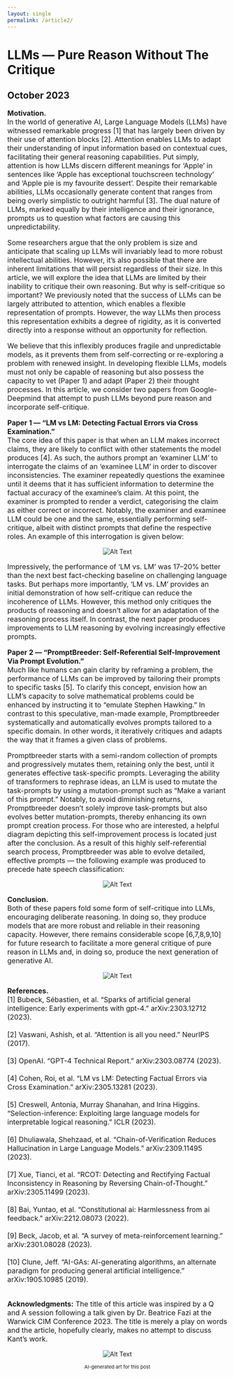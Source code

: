 ```yaml
---
layout: single
permalink: /article2/
---
```

<h1>LLMs — Pure Reason Without The Critique</h1>
<h2>October 2023</h2>
<p style="font-size: 16px;"><b>Motivation.</b><br>
In the world of generative AI, Large Language Models (LLMs) have witnessed remarkable progress [1] that has largely been driven by their use of attention blocks [2]. Attention enables LLMs to adapt their understanding of input information based on contextual cues, facilitating their general reasoning capabilities. Put simply, attention is how LLMs discern different meanings for ‘Apple’ in sentences like ‘Apple has exceptional touchscreen technology’ and ‘Apple pie is my favourite dessert’. Despite their remarkable abilities, LLMs occasionally generate content that ranges from being overly simplistic to outright harmful [3]. The dual nature of LLMs, marked equally by their intelligence and their ignorance, prompts us to question what factors are causing this unpredictability. <br>

<p style="font-size: 16px;">Some researchers argue that the only problem is size and anticipate that scaling up LLMs will invariably lead to more robust intellectual abilities. However, it’s also possible that there are inherent limitations that will persist regardless of their size. In this article, we will explore the idea that LLMs are limited by their inability to critique their own reasoning. But why is self-critique so important? We previously noted that the success of LLMs can be largely attributed to attention, which enables a flexible representation of prompts. However, the way LLMs then process this representation exhibits a degree of rigidity, as it is converted directly into a response without an opportunity for reflection. <br>

<p style="font-size: 16px;">We believe that this inflexibly produces fragile and unpredictable models, as it prevents them from self-correcting or re-exploring a problem with renewed insight. In developing flexible LLMs, models must not only be capable of reasoning but also possess the capacity to vet (Paper 1) and adapt (Paper 2) their thought processes. In this article, we consider two papers from Google-Deepmind that attempt to push LLMs beyond pure reason and incorporate self-critique.

<p style="font-size: 16px;"><b>Paper 1 — “LM vs LM: Detecting Factual Errors via Cross Examination.”</b><br>
The core idea of this paper is that when an LLM makes incorrect claims, they are likely to conflict with other statements the model produces [4]. As such, the authors prompt an ‘examiner LLM’ to interrogate the claims of an ‘examinee LLM’ in order to discover inconsistencies. The examiner repeatedly questions the examinee until it deems that it has sufficient information to determine the factual accuracy of the examinee’s claim. At this point, the examiner is prompted to render a verdict, categorising the claim as either correct or incorrect. Notably, the examiner and examinee LLM could be one and the same, essentially performing self-critique, albeit with distinct prompts that define the respective roles. An example of this interrogation is given below:
<p align="center">
  <img src="/art2_1.webp" alt="Alt Text">
</p>
<p style="font-size: 16px;">Impressively, the performance of ‘LM vs. LM’ was 17–20% better than the next best fact-checking baseline on challenging language tasks. But perhaps more importantly, ‘LM vs. LM’ provides an initial demonstration of how self-critique can reduce the incoherence of LLMs. However, this method only critiques the products of reasoning and doesn’t allow for an adaptation of the reasoning process itself. In contrast, the next paper produces improvements to LLM reasoning by evolving increasingly effective prompts.<br>

<p style="font-size: 16px;"><b>Paper 2 — “PromptBreeder: Self-Referential Self-Improvement Via Prompt Evolution.”</b><br>
Much like humans can gain clarity by reframing a problem, the performance of LLMs can be improved by tailoring their prompts to specific tasks [5]. To clarify this concept, envision how an LLM’s capacity to solve mathematical problems could be enhanced by instructing it to “emulate Stephen Hawking.” In contrast to this speculative, man-made example, Promptbreeder systematically and automatically evolves prompts tailored to a specific domain. In other words, it iteratively critiques and adapts the way that it frames a given class of problems.<p align="center">

<p style="font-size: 16px;">Promptbreeder starts with a semi-random collection of prompts and progressively mutates them, retaining only the best, until it generates effective task-specific prompts. Leveraging the ability of transformers to rephrase ideas, an LLM is used to mutate the task-prompts by using a mutation-prompt such as “Make a variant of this prompt.” Notably, to avoid diminishing returns, Promptbreeder doesn’t solely improve task-prompts but also evolves better mutation-prompts, thereby enhancing its own prompt creation process. For those who are interested, a helpful diagram depicting this self-improvement process is located just after the conclusion. As a result of this highly self-referential search process, Promptbreeder was able to evolve detailed, effective prompts — the following example was produced to precede hate speech classification:

<p align="center">
  <img src="/art2_2.webp" alt="Alt Text">
</p>

<p style="font-size: 16px;"><b>Conclusion.</b><br>
Both of these papers fold some form of self-critique into LLMs, encouraging deliberate reasoning. In doing so, they produce models that are more robust and reliable in their reasoning capacity. However, there remains considerable scope [6,7,8,9,10] for future research to facilitate a more general critique of pure reason in LLMs and, in doing so, produce the next generation of generative AI.

<p align="center">
  <img src="/art2_3.webp" alt="Alt Text">
</p>

<p style="font-size: 16px;"><b>References.</b><br>
[1] Bubeck, Sébastien, et al. “Sparks of artificial general intelligence: Early experiments with gpt-4.” arXiv:2303.12712 (2023).<br>
<br>
[2] Vaswani, Ashish, et al. “Attention is all you need.” NeurIPS (2017). <br>
<br>
[3] OpenAI. “GPT-4 Technical Report.” arXiv:2303.08774 (2023). <br>
<br>
[4] Cohen, Roi, et al. “LM vs LM: Detecting Factual Errors via Cross Examination.” arXiv:2305.13281 (2023). <br>
<br>
[5] Creswell, Antonia, Murray Shanahan, and Irina Higgins. “Selection-inference: Exploiting large language models for interpretable logical reasoning.” ICLR (2023).<br>
<br>
[6] Dhuliawala, Shehzaad, et al. “Chain-of-Verification Reduces Hallucination in Large Language Models.” arXiv:2309.11495 (2023).<br>
<br>
[7] Xue, Tianci, et al. “RCOT: Detecting and Rectifying Factual Inconsistency in Reasoning by Reversing Chain-of-Thought.” arXiv:2305.11499 (2023).<br>
<br>
[8] Bai, Yuntao, et al. “Constitutional ai: Harmlessness from ai feedback." arXiv:2212.08073 (2022).<br>
<br>
[9] Beck, Jacob, et al. “A survey of meta-reinforcement learning.” arXiv:2301.08028 (2023).<br>
<br>
[10] Clune, Jeff. “AI-GAs: AI-generating algorithms, an alternate paradigm for producing general artificial intelligence.” arXiv:1905.10985 (2019).<br>
<br>
<p style="font-size: 16px;"> <b>Acknowledgments:</b> The title of this article was inspired by a Q and A session following a talk given by Dr. Beatrice Fazi at the Warwick CIM Conference 2023. The title is merely a play on words and the article, hopefully clearly, makes no attempt to discuss Kant’s work.
<p align="center">
  <img src="/art2_4.webp" alt="Alt Text">
</p>
<p align="center" style="font-size: 11px;"> AI-generated art for this post
 </p>
</p>
